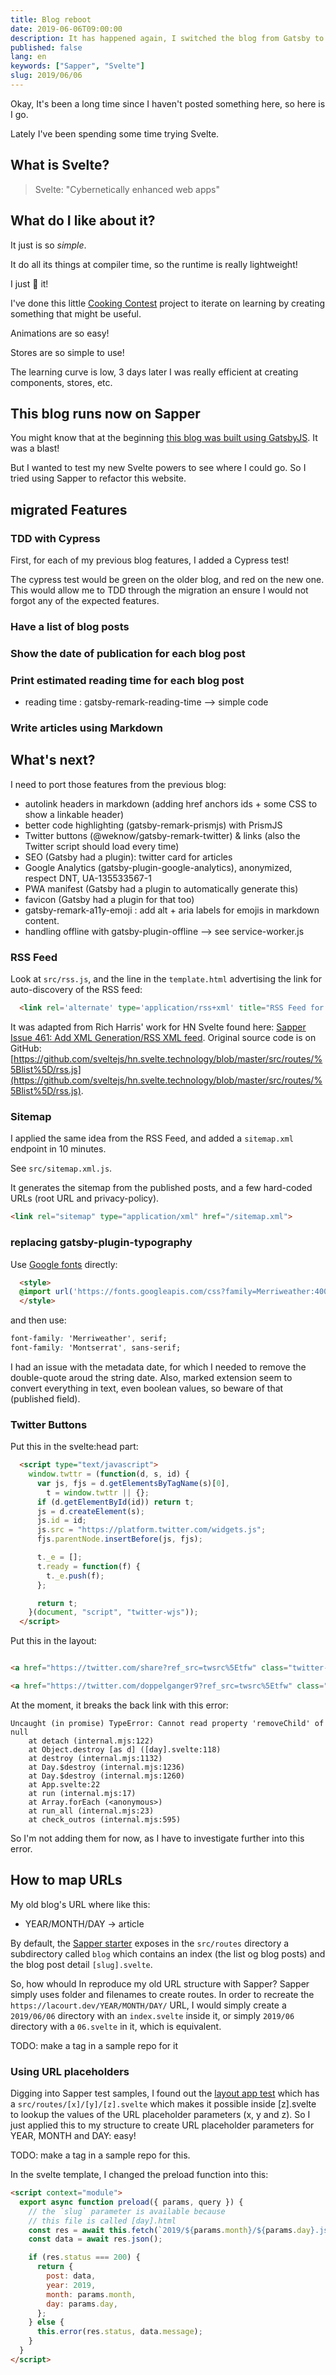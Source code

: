 ```yaml
---
title: Blog reboot
date: 2019-06-06T09:00:00
description: It has happened again, I switched the blog from Gatsby to Sapper...
published: false
lang: en
keywords: ["Sapper", "Svelte"]
slug: 2019/06/06
---
```


Okay, It's been a long time since I haven't posted something here, so here is I go.

Lately I've been spending some time trying Svelte.

## What is Svelte?

> Svelte: "Cybernetically enhanced web apps"

## What do I like about it?

It just is so *simple*.

It do all its things at compiler time, so the runtime is really lightweight!

I just 🧡 it!

I've done this little <a href='https://github.com/doppelganger9/cooking-contest'>Cooking Contest</a> project to iterate on learning by creating something that might be useful.

Animations are so easy!

Stores are so simple to use!

The learning curve is low, 3 days later I was really efficient at creating components, stores, etc.

## This blog runs now on Sapper

You might know that at the beginning [this blog was built using GatsbyJS](/2019/03/20/). It was a blast!

But I wanted to test my new Svelte powers to see where I could go. So I tried using Sapper to refactor this website.

## migrated Features

### TDD with Cypress

First, for each of my previous blog features, I added a Cypress test!

The cypress test would be green on the older blog, and red on the new one. This would allow me to TDD through the migration an ensure I would not forgot any of the expected features.

### Have a list of blog posts

### Show the date of publication for each blog post

### Print estimated reading time for each blog post

- reading time : gatsby-remark-reading-time --> simple code

### Write articles using Markdown

## What's next?

I need to port those features from the previous blog:

- autolink headers in markdown (adding href anchors ids + some CSS to show a linkable header)
- better code highlighting (gatsby-remark-prismjs) with PrismJS
- Twitter buttons (@weknow/gatsby-remark-twitter) & links (also the Twitter script should load every time)
- SEO (Gatsby had a plugin): twitter card for articles
- Google Analytics (gatsby-plugin-google-analytics), anonymized, respect DNT, UA-135533567-1
- PWA manifest (Gatsby had a plugin to automatically generate this)
- favicon (Gatsby had a plugin for that too)
- gatsby-remark-a11y-emoji : add alt + aria labels for emojis in markdown content.
- handling offline with gatsby-plugin-offline --> see service-worker.js

### RSS Feed

Look at `src/rss.js`, and the line in the `template.html` advertising the link for auto-discovery of the RSS feed:

```html
  <link rel='alternate' type='application/rss+xml' title="RSS Feed for David's Blog" href='/rss' />
```

It was adapted from Rich Harris' work for HN Svelte found here: [Sapper Issue 461: Add XML Generation/RSS XML feed](https://github.com/sveltejs/sapper/issues/461). Original source code is on GitHub:
 [https://github.com/sveltejs/hn.svelte.technology/blob/master/src/routes/%5Blist%5D/rss.js](https://github.com/sveltejs/hn.svelte.technology/blob/master/src/routes/%5Blist%5D/rss.js).

### Sitemap

I applied the same idea from the RSS Feed, and added a `sitemap.xml` endpoint in 10 minutes.

See `src/sitemap.xml.js`.

It generates the sitemap from the published posts, and a few hard-coded URLs (root URL and privacy-policy).

```html
<link rel="sitemap" type="application/xml" href="/sitemap.xml">
```

### replacing gatsby-plugin-typography

Use [Google fonts](https://fonts.google.com/?query=merriweathe&selection.family=Merriweather:400,400i,700,900|Montserrat:900) directly:

```html
  <style>
  @import url('https://fonts.googleapis.com/css?family=Merriweather:400,400i,700,900|Montserrat:900&display=swap');
  </style>
```

and then use:

```css
font-family: 'Merriweather', serif;
font-family: 'Montserrat', sans-serif;
```

I had an issue with the metadata date, for which I needed to remove the double-quote aroud the string date.
Also, marked extension seem to convert everything in text, even boolean values, so beware of that (published field).

### Twitter Buttons

Put this in the svelte:head part:

```html
  <script type="text/javascript">
    window.twttr = (function(d, s, id) {
      var js, fjs = d.getElementsByTagName(s)[0],
        t = window.twttr || {};
      if (d.getElementById(id)) return t;
      js = d.createElement(s);
      js.id = id;
      js.src = "https://platform.twitter.com/widgets.js";
      fjs.parentNode.insertBefore(js, fjs);

      t._e = [];
      t.ready = function(f) {
        t._e.push(f);
      };

      return t;
    }(document, "script", "twitter-wjs"));
  </script>
```

Put this in the layout:

```html

<a href="https://twitter.com/share?ref_src=twsrc%5Etfw" class="twitter-share-button" data-show-count="false" data-size="large">Tweet</a>

<a href="https://twitter.com/doppelganger9?ref_src=twsrc%5Etfw" class="twitter-follow-button" data-size="large" data-show-count="false">Follow @doppelganger9</a>

```

At the moment, it breaks the back link with this error:

```error
Uncaught (in promise) TypeError: Cannot read property 'removeChild' of null
    at detach (internal.mjs:122)
    at Object.destroy [as d] ([day].svelte:118)
    at destroy (internal.mjs:1132)
    at Day.$destroy (internal.mjs:1236)
    at Day.$destroy (internal.mjs:1260)
    at App.svelte:22
    at run (internal.mjs:17)
    at Array.forEach (<anonymous>)
    at run_all (internal.mjs:23)
    at check_outros (internal.mjs:595)
```

So I'm not adding them for now, as I have to investigate further into this error.

## How to map URLs

My old blog's URL where like this:

- YEAR/MONTH/DAY -> article

By default, the [Sapper starter](https://github.com/sveltejs/sapper-template) exposes in the `src/routes` directory a subdirectory called `blog` which contains an index (the list og blog posts) and the blog post detail `[slug].svelte`.

So, how whould In reproduce my old URL structure with Sapper?
Sapper simply uses folder and filenames to create routes.
In order to recreate the `https://lacourt.dev/YEAR/MONTH/DAY/` URL, I would simply create a `2019/06/06` directory with an `index.svelte` inside it, or simply `2019/06` directory with a `06.svelte` in it, which is equivalent.

TODO: make a tag in a sample repo for it

### Using URL placeholders

Digging into Sapper test samples, I found out the [layout app test](https://github.com/sveltejs/sapper/tree/master/test/apps/layout) which has a `src/routes/[x]/[y]/[z].svelte` which makes it possible inside [z].svelte to lookup the values of the URL placeholder parameters (x, y and z). So I just applied this to my structure to create URL placeholder parameters for YEAR, MONTH and DAY: easy!

TODO: make a tag in a sample repo for this.

In the svelte template, I changed the preload function into this:

```html
<script context="module">
  export async function preload({ params, query }) {
    // the `slug` parameter is available because
    // this file is called [day].html
    const res = await this.fetch(`2019/${params.month}/${params.day}.json`);
    const data = await res.json();

    if (res.status === 200) {
      return {
        post: data,
        year: 2019,
        month: params.month,
        day: params.day,
      };
    } else {
      this.error(res.status, data.message);
    }
  }
</script>
```
